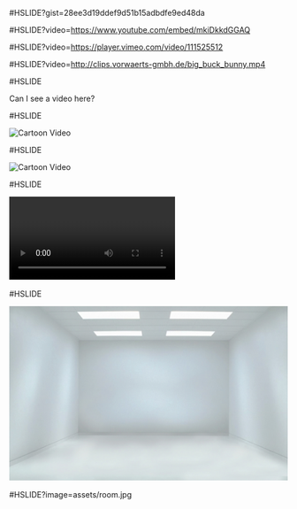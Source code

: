 #HSLIDE?gist=28ee3d19ddef9d51b15adbdfe9ed48da

#HSLIDE?video=https://www.youtube.com/embed/mkiDkkdGGAQ

#HSLIDE?video=https://player.vimeo.com/video/111525512

#HSLIDE?video=http://clips.vorwaerts-gmbh.de/big_buck_bunny.mp4

#HSLIDE

<!-- .slide: data-background-video="https://www.youtube.com/embed/mkiDkkdGGAQ" -->

Can I see a video here?

#HSLIDE

![Cartoon Video](https://player.vimeo.com/video/111525512)

#HSLIDE

![Cartoon Video](https://www.youtube.com/embed/mkiDkkdGGAQ)

#HSLIDE

![Cartoon Video](http://clips.vorwaerts-gmbh.de/big_buck_bunny.mp4)

#HSLIDE

![Room](/assets/room.jpg)

#HSLIDE?image=assets/room.jpg
